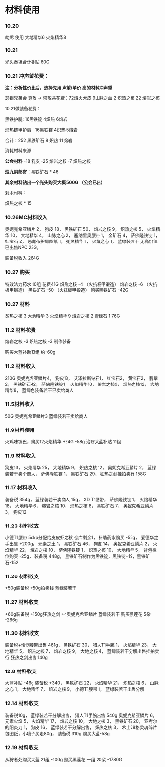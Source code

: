 # 材料使用
### 10.20 
劫烬 使用 大地精华6 火焰精华8

### 10.21
光头泰坦合计补贴 60G

### 10.21 冲声望花费：

**注：分析性价比后，选择先用  声望/单价  高的材料冲声望**

瑟银兄弟会  尊敬 -> 崇敬共花费：72熔火犬皮 9山脉之血  2 炽热之核 22 熔岩之核

10.21做装备花费：

黑铁护腿: 16黑铁锭 4炽热 6熔岩

炽热链甲护肩：16黑铁锭 4炽热 5熔岩

合计：252 黑铁矿石   8 炽热 11 熔岩

消耗材料来源：

**公会材料** 
-18 狗皮
-25 熔岩之核
-7 炽热之核

**烛九阴邮寄**：黑铁矿石 * 46

**其余材料钻出一个光头购买大概 500G （公会已出）**

剩余材料：

炽热之核 * 15

### 10.26MC材料收入
奥妮克希亚鳞片 2，
狗皮 18，
黑铁矿石 50，
熔岩之核 9，
炽热之核 5，
火焰精华 10，
大地精华 4，
山脉之心 2，
塞纳里奥腰带 1，
金矿石 4，
萨佛隆铁锭 1，
红宝石 2，
恶魔布护肩图纸 1，
死灵精华 1，
火焰之心 1，
蓝绿装若干 无高价值 已出售NPC 23G，

装备税收入 264G

### 10.27 购买
特效法力药水 10组 花费41G
炽热之核 -4 （火抗板甲锻造）
熔岩之核 -6 （火抗板甲锻造）
黑铁矿石 -50 （火抗板甲锻造）
购买黑铁矿石 -42G

### 10.27 材料
炙热之核 3
大地精华 3
火焰精华 9
熔岩之核 2
青绿石 1
76G

### 11.2 材料花费
熔岩之核 -3
炽热之核 -3
制作装备

购买大蓝补助13组 约-60g

### 11.2 材料收入
210G
奥妮克希亚鳞片4，
狗皮13，
艾泽拉斯钻石1，
红宝石2，
黄宝石2，
翡翠2，
黑铁矿石42，
萨佛隆铁锭1，
火焰精华18，
熔岩之核9，
炽热之核12，
大地精华8，
蓝绿色装备若干已卖给商人

### 11.5材料收入
50G
奥妮克希亚鳞片3
蓝绿装若干卖给商人

### 11.9材料使用
火鸡味锅巴，购买12火焰精华 +24G
-58g 治疗大蓝补贴 11组

### 11.9 材料收入
狗皮13，
火焰精华 25，
大地精华 9，
炽热之核 12，
奥妮克希亚鳞片 2，
蓝绿装若干卖个商人，
萨佛隆铁锭 1，
黑铁矿石 29，
狂热之剑挂拍卖行 158G

### 11.17 材料收入
装备税 354g，
蓝绿装若干卖商人 15g，
XD T1腰带，
萨佛隆铁锭 1，
火焰精华 18，
大地精华 6，
熔岩之核 10，
炽热之核 8，
黑铁矿石 7，
奥妮克希亚鳞片 3，
狗皮12

### 11.23 材料收支
小德T1腰带 5dkp分配给皮皮虾之秋 仓库剩余1，
补助药水购买 -55g，
爱德华之手出售 +200g，
元素之土 1，
黑铁矿石 46，
狗皮 14，
奥妮克希亚鳞片 2，
火焰精华 22，
熔岩之核 10，
萨佛隆铁锭 1，
炽热之核 10，
大地精华 5，
背包栏位购买 -25g，
装备税 448g，
黑铁矿石制作为黑铁锭，黑铁锭+19，黑铁矿石-152

### 11.26 材料收支
+50g装备税
+50g拍卖钱
蓝绿装若干

### 11.27 材料收支
+60g装备税
+150g狂热之剑
+4奥妮克希亚鳞片
蓝绿装若干
购买黑莲花 5朵 -266g

### 11.30 材料收支
装备税+怜悯腰带出售 461g，
黑铁矿石 30，
猎人T1手腕 1，
火焰精华 23，
大地精华 5，
炽热之核 7，
熔岩之核 9，
大地之核 4，
蓝绿装若干分解出售挂拍卖行
狂热之剑出售 140g

### 12.8 材料收支
大蓝补贴 -46g
装备税 +340，
黑铁矿石 22，
火焰精华 21，
炽热之核 6，
山脉之心 1，
大地精华 7，
熔岩之核 9，
小德T1腰带 1，
蓝绿装若干出售分解

### 12.14 材料收支
装备税10g，
蓝绿装若干分解出售，
猎人T1手腕出售 540g
奥妮克希亚鳞片 6，
元素火焰 5，
火焰精华 17，
熔岩之核 10，
大地之核 3，
黑铁矿石 20，
亚考尔的阳炎刀 1，
狗皮 16，
蓝绿装若干分解出售，
炽热之核 3，
术士28格灵魂碎片包图纸，小喷子买走80g，
装备税 310g
购买大蓝-58g

### 12.19 材料收支
从狩者处购买大蓝 21组 -100g
购买黑莲花 一组 20朵 -1780G
